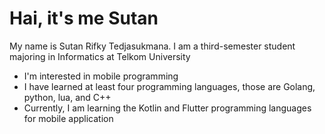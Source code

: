 # Hai, it's me Sutan
My name is Sutan Rifky Tedjasukmana. I am a third-semester student majoring in Informatics at Telkom University

- I'm interested in mobile programming
- I have learned at least four programming languages, those are Golang, python, lua, and C++
- Currently, I am learning the Kotlin and Flutter programming languages for mobile application
